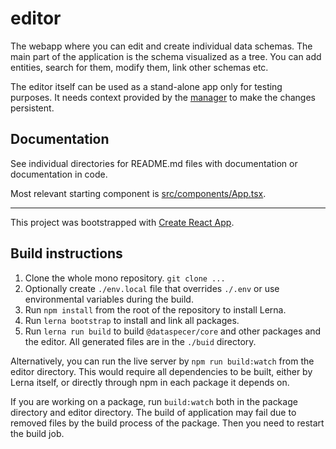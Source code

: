 editor
======

The webapp where you can edit and create individual data schemas. The main part of the application is the schema visualized as a tree. You can add entities, search for them, modify them, link other schemas etc.

The editor itself can be used as a stand-alone app only for testing purposes. It needs context provided by the [manager](../manager) to make the changes persistent.

## Documentation

See individual directories for README.md files with documentation or documentation in code.

Most relevant starting component is [src/components/App.tsx](src/components/App.tsx).

---

This project was bootstrapped with [Create React App](https://github.com/facebook/create-react-app).

## Build instructions

1. Clone the whole mono repository. `git clone ...`
2. Optionally create `./env.local` file that overrides `./.env` or use environmental variables during the build.
3. Run `npm install` from the root of the repository to install Lerna.
4. Run `lerna bootstrap` to install and link all packages.
5. Run `lerna run build` to build `@dataspecer/core` and other packages and the editor. All generated files are in the `./buid` directory.

Alternatively, you can run the live server by `npm run build:watch` from the editor directory. This would require all dependencies to be built, either by Lerna itself, or directly through npm in each package it depends on.

If you are working on a package, run `build:watch` both in the package directory and editor directory. The build of application may fail due to removed files by the build process of the package. Then you need to restart the build job.
